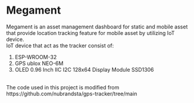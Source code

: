 # Megament
Megament is an asset management dashboard for static and mobile asset that provide location tracking feature for mobile asset by utilizing IoT device.
</br>
IoT device that act as the tracker consist of:
1. ESP-WROOM-32
2. GPS ublox NEO-6M
3. OLED 0.96 Inch IIC I2C 128x64 Display Module SSD1306
</br>
The code used in this project is modified from https://github.com/nubrandsta/gps-tracker/tree/main

